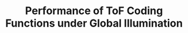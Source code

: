 ---
layout: post
title: Performance of ToF Coding Functions under Global Illumination
description: For my final project for the Computational Imaging course (ECE901) I evaluated the performance of different continuous-wave time-of-flight coding functions under the presence of global illumination (direct + multi-bounce illumination). I compare the performance of the coding functions proposed <a href="http://wisionlab.cs.wisc.edu/project/tofcoding/" target="_blank">here</a> with regular sinusoid coding. They are evaluated on a complex scene with a strong global illumination component (see figure on the left). To obtain ToF brightness measurements, I obtain the impulse response for each scene pixel using a <a href="http://giga.cps.unizar.es/~ajarabo/pubs/transientSIGA14/" target="_blank">transient rendering code</a>, then convolve the response with the coding function, and then integrate.  
img: /assets/img/project-multipathtof.PNG
type: course
---